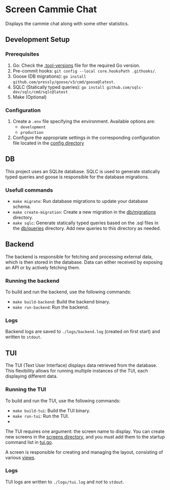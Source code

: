 # Screen Cammie Chat

Displays the cammie chat along with some other statistics.

## Development Setup

### Prerequisites

1. Go: Check the [.tool-versions](.tool-versions) file for the required Go version.
2. Pre-commit hooks: `git config --local core.hooksPath .githooks/`.
3. Goose (DB migrations): `go install github.com/pressly/goose/v3/cmd/goose@latest`.
4. SQLC (Statically typed queries): `go install github.com/sqlc-dev/sqlc/cmd/sqlc@latest`
5. Make (Optional)

### Configuration

1. Create a `.env` file specifying the environment. Available options are:
   -  `development`
   -  `production`
2. Configure the appropriate settings in the corresponding configuration file located in the [config directory](./config)

## DB

This project uses an SQLite database.
SQLC is used to generate statically typed queries and goose is responsible for the database migrations.

### Usefull commands

- `make migrate`: Run database migrations to update your database schema.
- `make create-migration`: Create a new migration in the [db/migrations](./db/migrations/) directory.
- `make sqlc`: Generate statically typed queries based on the .sql files in the [db/queries](./db/queries/) directory. Add new queries to this directory as needed.

## Backend

The backend is responsible for fetching and processing external data, which is then stored in the database.
Data can either received by exposing an API or by actively fetching them.

### Running the backend

To build and run the backend, use the following commands:

- `make build-backend`: Build the backend binary.
- `make run-backend`: Run the backend.

### Logs

Backend logs are saved to `./logs/backend.log` (created on first start) and written to `stdout`.

## TUI

The TUI (Text User Interface) displays data retrieved from the database. This flexibility allows for running multiple instances of the TUI, each displaying different data.

### Running the TUI

To build and run the TUI, use the following commands:

- `make build-tui`: Build the TUI binary.
- `make run-tui`: Run the TUI.
-
The TUI requires one argument: the screen name to display. You can create new screens in the [screens directory](./ui/screen/), and you must add them to the startup command list in [tui.go](./internal/cmd/tui.go).

A screen is responsible for creating and managing the layout, consisting of various [views](./ui/view/).

### Logs

TUI logs are written to `./logs/tui.log` and _not_ to `stdout`.

